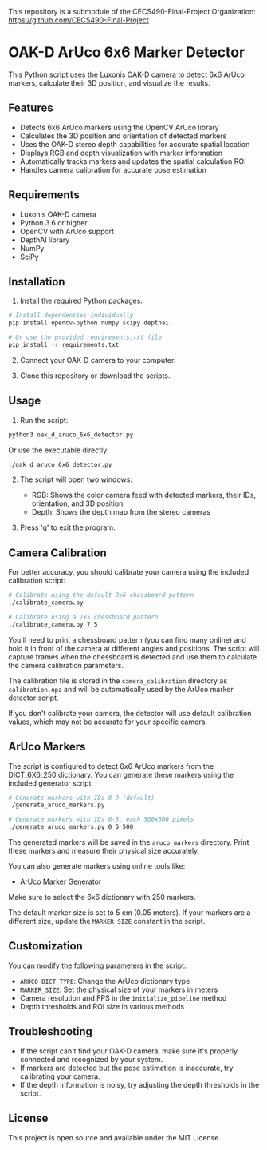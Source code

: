 This repository is a submodule of the 
CECS490-Final-Project  Organization:
https://github.com/CECS490-Final-Project


# OAK-D ArUco 6x6 Marker Detector

This Python script uses the Luxonis OAK-D camera to detect 6x6 ArUco markers, calculate their 3D position, and visualize the results.

## Features

- Detects 6x6 ArUco markers using the OpenCV ArUco library
- Calculates the 3D position and orientation of detected markers
- Uses the OAK-D stereo depth capabilities for accurate spatial location
- Displays RGB and depth visualization with marker information
- Automatically tracks markers and updates the spatial calculation ROI
- Handles camera calibration for accurate pose estimation

## Requirements

- Luxonis OAK-D camera
- Python 3.6 or higher
- OpenCV with ArUco support
- DepthAI library
- NumPy
- SciPy

## Installation

1. Install the required Python packages:

```bash
# Install dependencies individually
pip install opencv-python numpy scipy depthai

# Or use the provided requirements.txt file
pip install -r requirements.txt
```

2. Connect your OAK-D camera to your computer.

3. Clone this repository or download the scripts.

## Usage

1. Run the script:

```bash
python3 oak_d_aruco_6x6_detector.py
```

Or use the executable directly:

```bash
./oak_d_aruco_6x6_detector.py
```

2. The script will open two windows:
   - RGB: Shows the color camera feed with detected markers, their IDs, orientation, and 3D position
   - Depth: Shows the depth map from the stereo cameras

3. Press 'q' to exit the program.

## Camera Calibration

For better accuracy, you should calibrate your camera using the included calibration script:

```bash
# Calibrate using the default 9x6 chessboard pattern
./calibrate_camera.py

# Calibrate using a 7x5 chessboard pattern
./calibrate_camera.py 7 5
```

You'll need to print a chessboard pattern (you can find many online) and hold it in front of the camera at different angles and positions. The script will capture frames when the chessboard is detected and use them to calculate the camera calibration parameters.

The calibration file is stored in the `camera_calibration` directory as `calibration.npz` and will be automatically used by the ArUco marker detector script.

If you don't calibrate your camera, the detector will use default calibration values, which may not be accurate for your specific camera.

## ArUco Markers

The script is configured to detect 6x6 ArUco markers from the DICT_6X6_250 dictionary. You can generate these markers using the included generator script:

```bash
# Generate markers with IDs 0-9 (default)
./generate_aruco_markers.py

# Generate markers with IDs 0-5, each 500x500 pixels
./generate_aruco_markers.py 0 5 500
```

The generated markers will be saved in the `aruco_markers` directory. Print these markers and measure their physical size accurately.

You can also generate markers using online tools like:
- [ArUco Marker Generator](https://chev.me/arucogen/)

Make sure to select the 6x6 dictionary with 250 markers.

The default marker size is set to 5 cm (0.05 meters). If your markers are a different size, update the `MARKER_SIZE` constant in the script.

## Customization

You can modify the following parameters in the script:

- `ARUCO_DICT_TYPE`: Change the ArUco dictionary type
- `MARKER_SIZE`: Set the physical size of your markers in meters
- Camera resolution and FPS in the `initialize_pipeline` method
- Depth thresholds and ROI size in various methods

## Troubleshooting

- If the script can't find your OAK-D camera, make sure it's properly connected and recognized by your system.
- If markers are detected but the pose estimation is inaccurate, try calibrating your camera.
- If the depth information is noisy, try adjusting the depth thresholds in the script.

## License

This project is open source and available under the MIT License.
